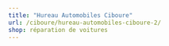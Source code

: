 ```yaml
---
title: "Hureau Automobiles Ciboure"
url: /ciboure/hureau-automobiles-ciboure-2/
shop: réparation de voitures
---
```

